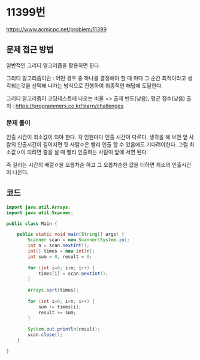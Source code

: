 # 11399번

https://www.acmicpc.net/problem/11399

## 문제 접근 방법

일반적인 그리디 알고리즘을 활용하면 된다.

그리디 알고리즘이란 : 어떤  경우 중 하나를 결정해야 할 때 마다 그 순간 최적이라고 생각되는것을
                    선택해 나가는 방식으로 진행하여 최종적인 해답에 도달한다.

그리디 알고리즘이 코딩테스트에 나오는 비율 => 출제 빈도(낮음), 평균 점수(낮음)
출처 : https://programmers.co.kr/learn/challenges

### 문제 풀이

인출 시간이 최소값이 되야 한다. 각 인원마다 인출 시간이 다르다.
생각을 해 보면 앞 사람의 인출시간이 길어지면 뒷 사람ㅇ은 빨리 인출 할 수 있음에도 기다려야한다.
그럼 최소값ㅇ이 되려면 줄을 설 때 빨리 인출하는 사람이 앞에 서면 된다.

즉 걸리는 시간의 배열ㅇ을 오름차순 하고 그 오름차순한 값을 더하면 최소의 인출시간이 나온다.

## 코드

```java
import java.util.Arrays;
import java.util.Scanner;

public class Main {

	public static void main(String[] args) {
		Scanner scan = new Scanner(System.in);
		int n = scan.nextInt();
		int[] times = new int[n];
		int sum = 0, result = 0;
		
		for (int i=0; i<n; i++) {
			times[i] = scan.nextInt();
		}
		
		Arrays.sort(times);
		
		for (int i=0; i<n; i++) {
			sum += times[i];
			result += sum;
		}
		
		System.out.println(result);
		scan.close();
	}

}
```